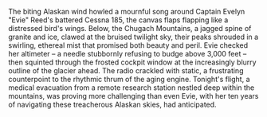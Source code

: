 The biting Alaskan wind howled a mournful song around Captain Evelyn "Evie" Reed's battered Cessna 185, the canvas flaps flapping like a distressed bird's wings.  Below, the Chugach Mountains, a jagged spine of granite and ice, clawed at the bruised twilight sky, their peaks shrouded in a swirling, ethereal mist that promised both beauty and peril.  Evie checked her altimeter – a needle stubbornly refusing to budge above 3,000 feet – then squinted through the frosted cockpit window at the increasingly blurry outline of the glacier ahead.  The radio crackled with static, a frustrating counterpoint to the rhythmic thrum of the aging engine.  Tonight's flight, a medical evacuation from a remote research station nestled deep within the mountains, was proving more challenging than even Evie, with her ten years of navigating these treacherous Alaskan skies, had anticipated.
